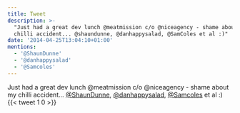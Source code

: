 ```yaml
---
title: Tweet
description: >-
  "Just had a great dev lunch @meatmission c/o @niceagency - shame about my
  chilli accident... @shaundunne, @danhappysalad, @SamColes et al :)"
date: '2014-04-25T13:04:10+01:00'
mentions:
  - '@ShaunDunne'
  - '@danhappysalad'
  - '@Samcoles'
---
```

Just had a great dev lunch @meatmission c/o @niceagency - shame about my chilli accident... [@ShaunDunne](https://twitter.com/@ShaunDunne), [@danhappysalad](https://twitter.com/@danhappysalad), [@Samcoles](https://twitter.com/@Samcoles) et al :)
      {{< tweet 1 0 >}}
    
